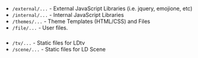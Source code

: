 
### 
* `/external/...` - External JavaScript Libraries (i.e. jquery, emojione, etc)
* `/internal/...` - Internal JavaScript Libraries
* `/themes/...` - Theme Templates (HTML/CSS) and Files
* `/file/...` - User files.

### 
* `/tv/...` - Static files for LDtv
* `/scene/...` - Static files for LD Scene
